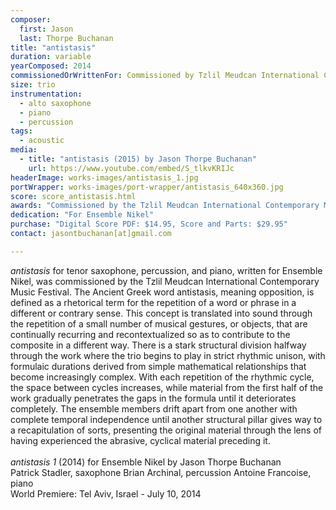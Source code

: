 ```yaml
---
composer:
  first: Jason
  last: Thorpe Buchanan
title: "antistasis"
duration: variable
yearComposed: 2014
commissionedOrWrittenFor: Commissioned by Tzlil Meudcan International Contemporary Music Festival for Ensemble Nikel
size: trio
instrumentation:
  - alto saxophone
  - piano
  - percussion
tags:
  - acoustic
media:
  - title: "antistasis (2015) by Jason Thorpe Buchanan"
    url: https://www.youtube.com/embed/S_tlkvKRIJc
headerImage: works-images/antistasis_1.jpg
portWrapper: works-images/port-wrapper/antistasis_640x360.jpg
score: score_antistasis.html
awards: "Commissioned by the Tzlil Meudcan International Contemporary Music Festival (Israel)"
dedication: "For Ensemble Nikel"
purchase: "Digital Score PDF: $14.95, Score and Parts: $29.95"
contact: jasontbuchanan[at]gmail.com

---
```


*antistasis* for tenor saxophone, percussion, and piano, written for Ensemble Nikel, was commissioned by the Tzlil Meudcan International Contemporary Music Festival. The Ancient Greek word antistasis, meaning opposition, is defined as a rhetorical term for the repetition of a word or phrase in a different or contrary sense. This concept is translated into sound through the repetition of a small number of musical gestures, or objects, that are continually recurring and recontextualized so as to contribute to the composite in a different way. There is a stark structural division halfway through the work where the trio begins to play in strict rhythmic unison, with formulaic durations derived from simple mathematical relationships that become increasingly complex. With each repetition of the rhythmic cycle, the space between cycles increases, while material from the first half of the work gradually penetrates the gaps in the formula until it deteriorates completely. The ensemble members drift apart from one another with complete temporal independence until another structural pillar gives way to a recapitulation of sorts, presenting the original material through the lens of having experienced the abrasive, cyclical material preceding it.
<br><br>
*antistasis 1* (2014) for Ensemble Nikel
by Jason Thorpe Buchanan
<br>
Patrick Stadler, saxophone
Brian Archinal, percussion
Antoine Francoise, piano
<br>
World Premiere: Tel Aviv, Israel - July 10, 2014

<!-- <a data-fancybox data-type="iframe"  href="https://www.jasonthorpebuchanan.com/video---antistasis.html"><img src="https://www.jasonthorpebuchanan.com/images/music/antistasis_655x316.jpg" width="475" height="229"></a>


<!-- <iframe width="98%" height="20" scrolling="no" frameborder="no" src="https://w.soundcloud.com/player/?url=https%3A//api.soundcloud.com/tracks/162125747&amp;color=ff5500&amp;inverse=true&amp;auto_play=false&amp;show_user=false"></iframe>
 -->
